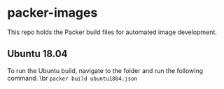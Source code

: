 # packer-images
This repo holds the Packer build files for automated image development.

## Ubuntu 18.04
To run the Ubuntu build, navigate to the folder and run the following command. \br
`packer build ubuntu1804.json`
